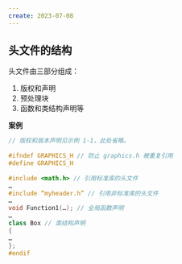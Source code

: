 ```yaml
---
create: 2023-07-08
---
```

## 头文件的结构

头文件由三部分组成：

1. 版权和声明
2. 预处理块
3. 函数和类结构声明等

**案例**

```C++
// 版权和版本声明见示例 1-1，此处省略。
 
#ifndef GRAPHICS_H // 防止 graphics.h 被重复引用 
#define GRAPHICS_H 
 
#include <math.h> // 引用标准库的头文件 
…
#include “myheader.h” // 引用非标准库的头文件 
… 
void Function1(…); // 全局函数声明 
… 
class Box // 类结构声明 
{ 
… 
}; 
#endif
```

